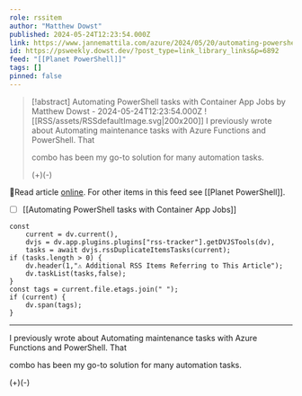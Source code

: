 ```yaml
---
role: rssitem
author: "Matthew Dowst"
published: 2024-05-24T12:23:54.000Z
link: https://www.jannemattila.com/azure/2024/05/20/automating-powershell-tasks-with-container-apps.html
id: https://psweekly.dowst.dev/?post_type=link_library_links&p=6892
feed: "[[Planet PowerShell]]"
tags: []
pinned: false
---
```


> [!abstract] Automating PowerShell tasks with Container App Jobs by Matthew Dowst - 2024-05-24T12:23:54.000Z
> <span class="rss-image">![[RSS/assets/RSSdefaultImage.svg|200x200]]</span>
> I previously wrote about Automating maintenance tasks with Azure Functions and PowerShell. That
> 
> combo has been my go-to solution for many automation tasks.
> 
> (+)(-)

🔗Read article [online](https://www.jannemattila.com/azure/2024/05/20/automating-powershell-tasks-with-container-apps.html). For other items in this feed see [[Planet PowerShell]].

- [ ] [[Automating PowerShell tasks with Container App Jobs]]

~~~dataviewjs
const
    current = dv.current(),
	dvjs = dv.app.plugins.plugins["rss-tracker"].getDVJSTools(dv),
	tasks = await dvjs.rssDuplicateItemsTasks(current);
if (tasks.length > 0) {
	dv.header(1,"⚠ Additional RSS Items Referring to This Article");
    dv.taskList(tasks,false);
}
const tags = current.file.etags.join(" ");
if (current) {
	dv.span(tags);
}
~~~

- - -
I previously wrote about Automating maintenance tasks with Azure Functions and PowerShell. That

combo has been my go-to solution for many automation tasks.

(+)(-)